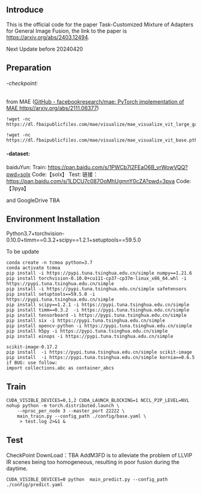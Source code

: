 ## Introduce

This is the official code for the paper Task-Customized Mixture of Adapters for General Image Fusion, the link to the paper is https://arxiv.org/abs/2403.12494.

Next Update before 20240420

## Preparation

###### -checkpoint:

from MAE ([GitHub - facebookresearch/mae: PyTorch implementation of MAE https//arxiv.org/abs/2111.06377](https://github.com/facebookresearch/mae))

```
!wget -nc https://dl.fbaipublicfiles.com/mae/visualize/mae_visualize_vit_large_ganloss.pth
```

```
!wget -nc https://dl.fbaipublicfiles.com/mae/visualize/mae_visualize_vit_base.pth
```

#### -dataset:
baiduYun:
Train: https://pan.baidu.com/s/1PWCb7l2FEaO6B_vrWowVQQ?pwd=solx Code:【solx】
Test: 链接：https://pan.baidu.com/s/1LDCU7c087OqMhUgmnY0cZA?pwd=3pya Code:【3pya】

and GoogleDrive TBA

## Environment Installation

Python3.7+torchvision-0.10.0+timm==0.3.2+scipy==1.2.1+setuptools==59.5.0

To be update

```
conda create -n tcmoa python=3.7 
conda activate tcmoa
pip install -i https://pypi.tuna.tsinghua.edu.cn/simple numpy==1.21.6
pip install torchvision-0.10.0+cu111-cp37-cp37m-linux_x86_64.whl -i https://pypi.tuna.tsinghua.edu.cn/simple
pip install -i https://pypi.tuna.tsinghua.edu.cn/simple safetensors
pip install setuptools==59.5.0 -i https://pypi.tuna.tsinghua.edu.cn/simple
pip install scipy==1.2.1 -i https://pypi.tuna.tsinghua.edu.cn/simple
pip install timm==0.3.2  -i https://pypi.tuna.tsinghua.edu.cn/simple
pip install tensorboard -i https://pypi.tuna.tsinghua.edu.cn/simple
pip install six -i https://pypi.tuna.tsinghua.edu.cn/simple
pip install opencv-python -i https://pypi.tuna.tsinghua.edu.cn/simple
pip install h5py -i https://pypi.tuna.tsinghua.edu.cn/simple
pip install einops -i https://pypi.tuna.tsinghua.edu.cn/simple

scikit-image-0.17.2
pip install  -i https://pypi.tuna.tsinghua.edu.cn/simple scikit-image
pip install  -i https://pypi.tuna.tsinghua.edu.cn/simple kornia==0.6.5
if BUG: use follow:
import collections.abc as container_abcs
```

## Train

```
CUDA_VISIBLE_DEVICES=0,1,2 CUDA_LAUNCH_BLOCKING=1 NCCL_P2P_LEVEL=NVL nohup python -m torch.distributed.launch \
    --nproc_per_node 3 --master_port 22222 \
    main_train.py --config_path ./config/base.yaml \
     > test.log 2>&1 & 
```

## Test
CheckPoint DownLoad：TBA
AddM3FD is to alleviate the problem of LLVIP IR scenes being too homogeneous, resulting in poor fusion during the daytime.

```
CUDA_VISIBLE_DEVICES=0 python  main_predict.py --config_path ./config/predict.yaml 
```
